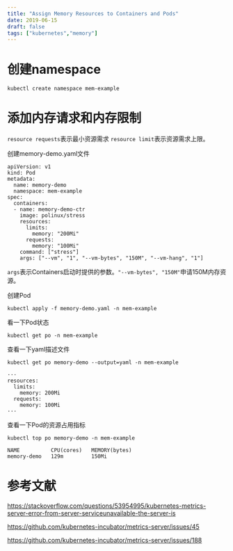 ```yaml
---
title: "Assign Memory Resources to Containers and Pods"
date: 2019-06-15
draft: false
tags: ["kubernetes","memory"]
---
```


# 创建namespace
    kubectl create namespace mem-example
# 添加内存请求和内存限制

`resource requests`表示最小资源需求 `resource limit`表示资源需求上限。

创建memory-demo.yaml文件
```
apiVersion: v1
kind: Pod
metadata:
  name: memory-demo
  namespace: mem-example
spec:
  containers:
  - name: memory-demo-ctr
    image: polinux/stress
    resources:
      limits:
        memory: "200Mi"
      requests:
        memory: "100Mi"
    command: ["stress"]
    args: ["--vm", "1", "--vm-bytes", "150M", "--vm-hang", "1"]
```
`args`表示Containers启动时提供的参数。`"--vm-bytes", "150M"`申请150M内存资源。

创建Pod

    kubectl apply -f memory-demo.yaml -n mem-example
看一下Pod状态

    kubectl get po -n mem-example

查看一下yaml描述文件

    kubectl get po memory-demo --output=yaml -n mem-example

    ···
    resources:
      limits:
        memory: 200Mi
      requests:
        memory: 100Mi
    ···

查看一下Pod的资源占用指标

    kubectl top po memory-demo -n mem-example

    NAME          CPU(cores)   MEMORY(bytes)   
    memory-demo   129m         150Mi 


# 参考文献
https://stackoverflow.com/questions/53954995/kubernetes-metrics-server-error-from-server-serviceunavailable-the-server-is

https://github.com/kubernetes-incubator/metrics-server/issues/45

https://github.com/kubernetes-incubator/metrics-server/issues/188